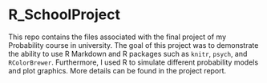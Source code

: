 # R_SchoolProject

This repo contains the files associated with the final project of my Probability course in university. The goal of this project was to demonstrate the ability to use R Markdown and R packages such as `knitr`, `psych`, and `RColorBrewer`. Furthermore, I used R to simulate different probability models and plot graphics. More details can be found in the project report.
